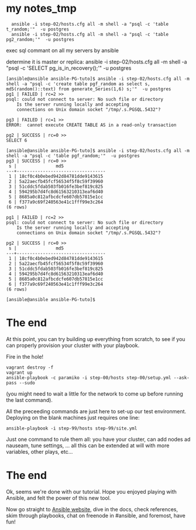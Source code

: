 # my notes\_tmp

      ansible -i step-02/hosts.cfg all -m shell -a "psql -c 'table t_random;'"  -u postgres
      ansible -i step-02/hosts.cfg all -m shell -a "psql -c 'table pg2_random;'"  -u postgres

exec sql commant on all my servers by ansible

determine it is master or replica:
      ansible -i step-02/hosts.cfg all -m shell -a "psql -c 'SELECT pg_is_in_recovery();'"  -u postgres

``` 
[ansible@ansible ansible-PG-tuto]$ ansible -i step-02/hosts.cfg all -m shell -a "psql -c 'create table pgf_random as select s, md5(random()::text) from generate_Series(1,6) s;'"  -u postgres
pg1 | FAILED | rc=2 >>
psql: could not connect to server: No such file or directory
	Is the server running locally and accepting
	connections on Unix domain socket "/tmp/.s.PGSQL.5432"?

pg3 | FAILED | rc=1 >>
ERROR:  cannot execute CREATE TABLE AS in a read-only transaction

pg2 | SUCCESS | rc=0 >>
SELECT 6

[ansible@ansible ansible-PG-tuto]$ ansible -i step-02/hosts.cfg all -m shell -a "psql -c 'table pgf_random;'"  -u postgres
pg3 | SUCCESS | rc=0 >>
 s |               md5                
---+----------------------------------
 1 | 18cf0c4b0ebed942d84781dde9143615
 2 | 5a22aecfb45fcf56534f5f8c59f39960
 3 | 51cddc5fdab503fb016fe3bef819c825
 4 | 594295b7d4fc8d61563210313eaf6d40
 5 | 8685a0c812afbcdcfe607db57815e1cc
 6 | f377a9c69f240563e41c1fff99e3c264
(6 rows)

pg1 | FAILED | rc=2 >>
psql: could not connect to server: No such file or directory
	Is the server running locally and accepting
	connections on Unix domain socket "/tmp/.s.PGSQL.5432"?

pg2 | SUCCESS | rc=0 >>
 s |               md5                
---+----------------------------------
 1 | 18cf0c4b0ebed942d84781dde9143615
 2 | 5a22aecfb45fcf56534f5f8c59f39960
 3 | 51cddc5fdab503fb016fe3bef819c825
 4 | 594295b7d4fc8d61563210313eaf6d40
 5 | 8685a0c812afbcdcfe607db57815e1cc
 6 | f377a9c69f240563e41c1fff99e3c264
(6 rows)

[ansible@ansible ansible-PG-tuto]$ 

```

# The end

At this point, you can try building up everything from scratch, to see
if you can properly provision your cluster with your playbook.

Fire in the hole!

    vagrant destroy -f
    vagrant up
    ansible-playbook -c paramiko -i step-00/hosts step-00/setup.yml --ask-pass --sudo

(you might need to wait a little for the network to come up before
running the last command).

All the preceeding commands are just here to set-up our test
environment. Deploying on the blank machines just requires one line:

    ansible-playbook -i step-99/hosts step-99/site.yml

Just one command to rule them all: you have your cluster, can add nodes ad
nauseam, tune settings, ... all this can be extended at will with more variables, 
other plays, etc...

# The end

Ok, seems we're done with our tutorial. Hope you enjoyed playing with Ansible, and 
felt the power of this new tool.

Now go straight to [Ansible website](http://ansible.cc), dive in the docs, check references, 
skim through playbooks, chat on freenode in #ansible, and foremost, have fun!
